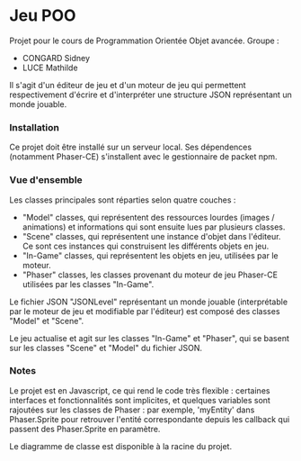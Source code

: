 
# Jeu POO

Projet pour le cours de Programmation Orientée Objet avancée.
Groupe :
 - CONGARD Sidney
 - LUCE Mathilde

Il s'agit d'un éditeur de jeu et d'un moteur de jeu qui permettent respectivement
d'écrire et d'interpréter une structure JSON représentant un monde jouable.

### Installation

Ce projet doit être installé sur un serveur local.
Ses dépendences (notamment Phaser-CE) s'installent avec le gestionnaire de packet npm.

### Vue d'ensemble

Les classes principales sont réparties selon quatre couches :
 - "Model" classes, qui représentent des ressources lourdes (images / animations) et
   informations qui sont ensuite lues par plusieurs classes.
 - "Scene" classes, qui représentent une instance d'objet dans l'éditeur. Ce sont ces
   instances qui construisent les différents objets en jeu.
 - "In-Game" classes, qui représentent les objets en jeu, utilisées par le moteur.
 - "Phaser" classes, les classes provenant du moteur de jeu Phaser-CE utilisées par les
   classes "In-Game".

Le fichier JSON "JSONLevel" représentant un monde jouable (interprétable par le moteur
de jeu et modifiable par l'éditeur) est composé des classes "Model" et "Scene".

Le jeu actualise et agit sur les classes "In-Game" et "Phaser", qui se basent sur les
classes "Scene" et "Model" du fichier JSON.

### Notes

Le projet est en Javascript, ce qui rend le code très flexible : certaines interfaces et
fonctionnalités sont implicites, et quelques variables sont rajoutées sur les classes de
Phaser : par exemple, 'myEntity' dans Phaser.Sprite pour retrouver l'entité correspondante
depuis les callback qui passent des Phaser.Sprite en paramètre.

Le diagramme de classe est disponible à la racine du projet.
